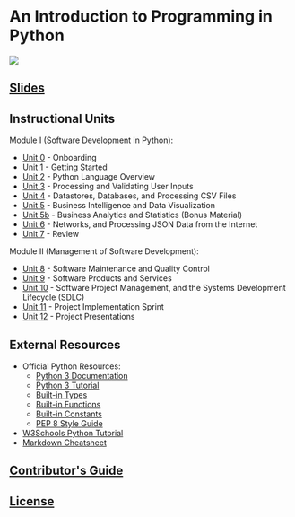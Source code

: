 # An Introduction to Programming in Python

![](https://www.perforce.com/sites/default/files/image/2018-08/image-blog-enterprises-investing-python%20(2).jpg)

## [Slides](https://docs.google.com/presentation/d/1K83U0VjYob6dgdRodbidWBtFxK4Q_9h8zojzmto2wJY/edit?usp=sharing)

## Instructional Units

Module I (Software Development in Python):

  + [Unit 0](/units/unit-0.md) - Onboarding
  + [Unit 1](/units/unit-1.md) - Getting Started
  + [Unit 2](/units/unit-2.md) - Python Language Overview
  + [Unit 3](/units/unit-3.md) - Processing and Validating User Inputs
  + [Unit 4](/units/unit-4.md) - Datastores, Databases, and Processing CSV Files
  + [Unit 5](/units/unit-5.md) - Business Intelligence and Data Visualization
  + [Unit 5b](/units/unit-5b.md) - Business Analytics and Statistics (Bonus Material)
  + [Unit 6](/units/unit-6.md) - Networks, and Processing JSON Data from the Internet
  + [Unit 7](/units/unit-7.md) - Review

Module II (Management of Software Development):

  + [Unit 8](/units/unit-8.md) - Software Maintenance and Quality Control
  + [Unit 9](/units/unit-9.md) - Software Products and Services
  + [Unit 10](/units/unit-10.md) - Software Project Management, and the Systems Development Lifecycle (SDLC)
  + [Unit 11](/units/unit-11.md) - Project Implementation Sprint
  + [Unit 12](/units/unit-12.md) - Project Presentations

## External Resources

  + Official Python Resources:
    + [Python 3 Documentation](https://docs.python.org/3/reference/index.html)
    + [Python 3 Tutorial](https://docs.python.org/3/tutorial/index.html)
    + [Built-in Types](https://docs.python.org/3/library/stdtypes.html)
    + [Built-in Functions](https://docs.python.org/3/library/functions.html)
    + [Built-in Constants](https://docs.python.org/3/library/constants.html)
    + [PEP 8 Style Guide](https://www.python.org/dev/peps/pep-0008/)
  + [W3Schools Python Tutorial](https://www.w3schools.com/python/)
  + [Markdown Cheatsheet](https://guides.github.com/pdfs/markdown-cheatsheet-online.pdf)

## [Contributor's Guide](/CONTRIBUTING.md)

## [License](/LICENSE.md)
